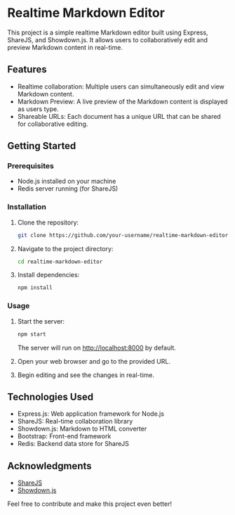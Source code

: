 
# Realtime Markdown Editor

This project is a simple realtime Markdown editor built using Express, ShareJS, and Showdown.js. It allows users to collaboratively edit and preview Markdown content in real-time.

## Features

- Realtime collaboration: Multiple users can simultaneously edit and view Markdown content.
- Markdown Preview: A live preview of the Markdown content is displayed as users type.
- Shareable URLs: Each document has a unique URL that can be shared for collaborative editing.

## Getting Started

### Prerequisites

- Node.js installed on your machine
- Redis server running (for ShareJS)

### Installation

1. Clone the repository:

   ```bash
   git clone https://github.com/your-username/realtime-markdown-editor.git
   ```

2. Navigate to the project directory:

   ```bash
   cd realtime-markdown-editor
   ```

3. Install dependencies:

   ```bash
   npm install
   ```

### Usage

1. Start the server:

   ```bash
   npm start
   ```

   The server will run on [http://localhost:8000](http://localhost:8000) by default.

2. Open your web browser and go to the provided URL.

3. Begin editing and see the changes in real-time.

## Technologies Used

- Express.js: Web application framework for Node.js
- ShareJS: Real-time collaboration library
- Showdown.js: Markdown to HTML converter
- Bootstrap: Front-end framework
- Redis: Backend data store for ShareJS

## Acknowledgments

- [ShareJS](https://github.com/share/ShareJS)
- [Showdown.js](https://github.com/showdownjs/showdown)

Feel free to contribute and make this project even better!
```
